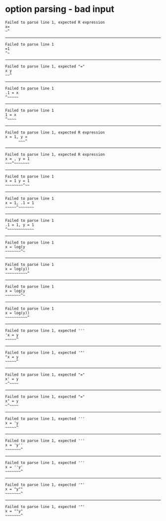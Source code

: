 # option parsing - bad input

    Failed to parse line 1, expected R expression
    x=
    ~^
    

---

    Failed to parse line 1
    =1
    ^~
    

---

    Failed to parse line 1, expected "="
    x y
    ~~^
    

---

    Failed to parse line 1
    .1 = x
    ^~~~~~
    

---

    Failed to parse line 1
    1 = x
    ^~~~~
    

---

    Failed to parse line 1, expected R expression
    x = 1, y =
          ~~~^
    

---

    Failed to parse line 1, expected R expression
    x = , y = 1
    ~~~^~~~~~~~
    

---

    Failed to parse line 1
    x = 1 y = 1
    ~~~~~~~~^~~
    

---

    Failed to parse line 1
    x = 1, .1 = 1
    ~~~~~^~~~~~~~
    

---

    Failed to parse line 1
    .1 = 1, y = 1
    ^~~~~~~~~~~~~
    

---

    Failed to parse line 1
    x = log(y
    ~~~~~~~^~
    

---

    Failed to parse line 1
    x = log(y))
    ~~~~~~~~~~^
    

---

    Failed to parse line 1
    x = log(y
    ~~~~~~~^~
    

---

    Failed to parse line 1
    x = log(y))
    ~~~~~~~~~~^
    

---

    Failed to parse line 1, expected '''
    'x = y
    ~~~~~^
    

---

    Failed to parse line 1, expected '"'
    "x = y
    ~~~~~^
    

---

    Failed to parse line 1, expected "="
    x' = y
    ~^~~~~
    

---

    Failed to parse line 1, expected "="
    x" = y
    ~^~~~~
    

---

    Failed to parse line 1, expected '''
    x = 'y
    ~~~~~^
    

---

    Failed to parse line 1, expected '''
    x = 'y''
    ~~~~~~~^
    

---

    Failed to parse line 1, expected '''
    x = ''y'
    ~~~~~~~^
    

---

    Failed to parse line 1, expected '"'
    x = "y""
    ~~~~~~~^
    

---

    Failed to parse line 1, expected '"'
    x = ""y"
    ~~~~~~~^
    

